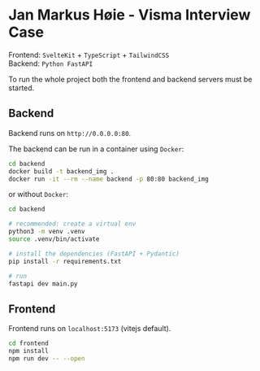 # Jan Markus Høie - Visma Interview Case
Frontend: `SvelteKit` + `TypeScript` + `TailwindCSS`  
Backend: `Python FastAPI`

To run the whole project both the frontend and backend servers must be started.


## Backend
Backend runs on `http://0.0.0.0:80`.

The backend can be run in a container using `Docker`:
```bash
cd backend
docker build -t backend_img .
docker run -it --rm --name backend -p 80:80 backend_img
```
or without `Docker`:
```bash
cd backend

# recommended: create a virtual env
python3 -m venv .venv
source .venv/bin/activate

# install the dependencies (FastAPI + Pydantic)
pip install -r requirements.txt

# run
fastapi dev main.py
```


## Frontend
Frontend runs on `localhost:5173` (vitejs default).
```bash
cd frontend
npm install
npm run dev -- --open
```
